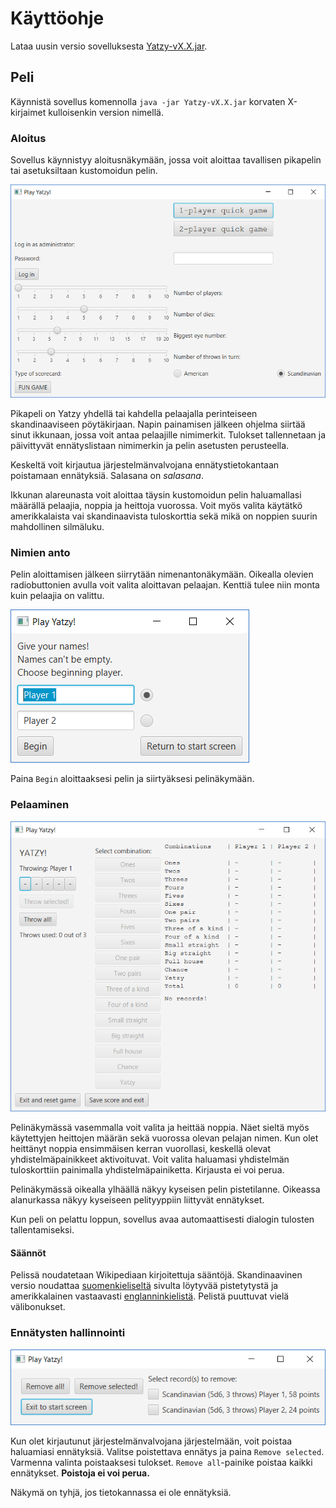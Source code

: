 # Käyttöohje

Lataa uusin versio sovelluksesta [Yatzy-vX.X.jar](https://github.com/Riku-Laine/ot-harjoitustyo/releases).

## Peli

Käynnistä sovellus komennolla ```java -jar Yatzy-vX.X.jar``` korvaten X-kirjaimet kulloisenkin version nimellä.

### Aloitus

Sovellus käynnistyy aloitusnäkymään, jossa voit aloittaa tavallisen pikapelin tai asetuksiltaan kustomoidun pelin.

![aloitusnäkymä](https://github.com/Riku-Laine/ot-harjoitustyo/blob/master/Yatzy/dokumentointi/kuvat/aloitusn%C3%A4ytt%C3%B6.PNG)

Pikapeli on Yatzy yhdellä tai kahdella pelaajalla perinteiseen skandinaaviseen pöytäkirjaan. Napin painamisen jälkeen ohjelma siirtää sinut ikkunaan, jossa voit antaa pelaajille nimimerkit. Tulokset tallennetaan ja päivittyvät ennätyslistaan nimimerkin ja pelin asetusten perusteella.

Keskeltä voit kirjautua järjestelmänvalvojana ennätystietokantaan poistamaan ennätyksiä. Salasana on _salasana_.

Ikkunan alareunasta voit aloittaa täysin kustomoidun pelin haluamallasi määrällä pelaajia, noppia ja heittoja vuorossa. Voit myös valita käytätkö amerikkalaista vai skandinaavista tuloskorttia sekä mikä on noppien suurin mahdollinen silmäluku.

### Nimien anto

Pelin aloittamisen jälkeen siirrytään nimenantonäkymään. Oikealla olevien radiobuttonien avulla voit valita aloittavan pelaajan. Kenttiä tulee niin monta kuin pelaajia on valittu.

![nimenantoikkuna](https://github.com/Riku-Laine/ot-harjoitustyo/blob/master/Yatzy/dokumentointi/kuvat/nimenantoikkuna.PNG)

Paina ``Begin`` aloittaaksesi pelin ja siirtyäksesi pelinäkymään.

### Pelaaminen

![pelinäkymä](https://github.com/Riku-Laine/ot-harjoitustyo/blob/master/Yatzy/dokumentointi/kuvat/pelitila.PNG)

Pelinäkymässä vasemmalla voit valita ja heittää noppia. Näet sieltä myös käytettyjen heittojen määrän sekä vuorossa olevan pelajan nimen. Kun olet heittänyt noppia ensimmäisen kerran vuorollasi, keskellä olevat yhdistelmäpainikkeet aktivoituvat. Voit valita haluamasi yhdistelmän tuloskorttiin painimalla yhdistelmäpainiketta. Kirjausta ei voi perua.

Pelinäkymässä oikealla ylhäällä näkyy kyseisen pelin pistetilanne. Oikeassa alanurkassa näkyy kyseiseen pelityyppiin liittyvät ennätykset.

Kun peli on pelattu loppun, sovellus avaa automaattisesti dialogin tulosten tallentamiseksi.

#### Säännöt

Pelissä noudatetaan Wikipediaan kirjoitettuja sääntöjä. Skandinaavinen versio noudattaa [suomenkieliseltä](https://fi.wikipedia.org/wiki/Yatzy) sivulta löytyvää pistetytystä ja amerikkalainen vastaavasti [englanninkielistä](https://en.wikipedia.org/wiki/Yahtzee). Pelistä puuttuvat vielä välibonukset.

### Ennätysten hallinnointi

![ennätysten hallinnointi](https://github.com/Riku-Laine/ot-harjoitustyo/blob/master/Yatzy/dokumentointi/kuvat/adminn%C3%A4kym%C3%A4.PNG)

Kun olet kirjautunut järjestelmänvalvojana järjestelmään, voit poistaa haluamiasi ennätyksiä. Valitse poistettava ennätys ja paina ``Remove selected``. Varmenna valinta poistaaksesi tulokset. ``Remove all``-painike poistaa kaikki ennätykset. **Poistoja ei voi perua.**

Näkymä on tyhjä, jos tietokannassa ei ole ennätyksiä.
